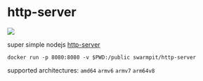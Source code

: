 # http-server

![](https://github.com/nodeapps/http-server/raw/master/screenshots/public.png)

super simple nodejs [http-server](https://www.npmjs.com/package/http-server/v/0.12.0)

```
docker run -p 8080:8080 -v $PWD:/public swarmpit/http-server
```

supported architectures: `amd64` `armv6` `armv7` `arm64v8`

